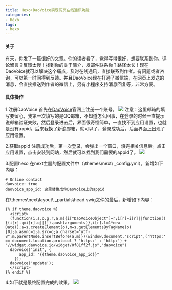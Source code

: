 ```yaml
---
title: Hexo+DaoVoice实现网页在线通讯功能
categories: 
- Hexo
tags:
- hexo
---
```

#### 关于
有天，你发了一篇很好的文章。你的读者看了，觉得写得很好，想要联系到你。评论留言？反馈太慢！找到你的关于简介，发邮件联系你？路径太长！现在DaoVoice就可以解决这个痛点，及时在线通讯，直接联系到作者。有问题或者咨询，可以第一时间得到反馈。并且DaoVoice现在打通了微信端，在网页上发送的消息，会直接推送到作者的微信上，另有小程序支持消息回复等，非常方便。


#### 具体操作
1.注册DaoVoice
首先在[DaoVoice](http://dashboard.daovoice.io/)官网上注册一个账号。
![](https://upload-images.jianshu.io/upload_images/2405826-d61b060e4b9e4b1e.png?imageMogr2/auto-orient/strip%7CimageView2/2/w/1240)
注意：这里邮箱的填写要留心，我第一次填写的是QQ邮箱，不知道怎么回事，在登录的时候一直提示说邮箱验证失败，然后登录进去后，界面很奇怪简单，一直找不到应用设置，也就是没有appid。后来我换了新浪邮箱，就可以了，登录成功后，后面界面上出现了应用设置。

2.获取appid
注册成功后，第一次登录，会弹出一个窗口，填完相关信息后。点击应用设置，点击安装到网站，然后就可以找到我们需要的appid了。
![](https://upload-images.jianshu.io/upload_images/2405826-2018869fbe46c723.png?imageMogr2/auto-orient/strip%7CimageView2/2/w/1240)

3.配置hexo
在next主题的配置文件中（\themes\next\ _config.yml），新增如下内容：
```
# Online contact
daovoice: true
daovoice_app_id: 这里替换成你DaoVoice上的appid
```
在\themes\next\layout\ _partials\head.swig文件的最后，新增如下内容：
```
{% if theme.daovoice %}
  <script>
  (function(i,s,o,g,r,a,m){i["DaoVoiceObject"]=r;i[r]=i[r]||function(){(i[r].q=i[r].q||[]).push(arguments)},i[r].l=1*new Date();a=s.createElement(o),m=s.getElementsByTagName(o)[0];a.async=1;a.src=g;a.charset="utf-8";m.parentNode.insertBefore(a,m)})(window,document,"script",('https:' == document.location.protocol ? 'https:' : 'http:') + "//widget.daovoice.io/widget/0f81ff2f.js","daovoice")
  daovoice('init', {
      app_id: "{{theme.daovoice_app_id}}"
    });
  daovoice('update');
  </script>
{% endif %}
```

4.如下就是最终配置完成的效果。
![](https://upload-images.jianshu.io/upload_images/2405826-017f9c46046d7e81.png?imageMogr2/auto-orient/strip%7CimageView2/2/w/1240)